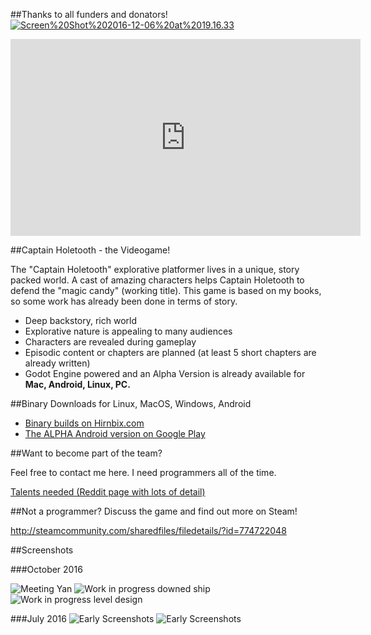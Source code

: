 ##Thanks to all funders and donators!
<a href="https://pixelfunder.com/project/captain-holetooth/"><img src="https://www.evernote.com/l/AqTdM384IEBEiptfiQwxQ0ocOSyuSwWQZH8B/image.png" alt="Screen%20Shot%202016-12-06%20at%2019.16.33" /></a>

<iframe width="560" height="315" src="https://www.youtube.com/embed/xeNv62jcXag" frameborder="0" allowfullscreen></iframe>

##Captain Holetooth - the Videogame!

The "Captain Holetooth" explorative platformer lives in a unique, story packed world. 
A cast of amazing characters helps Captain Holetooth to defend the "magic candy" (working title). 
This game is based on my books, so some work has already been done in terms of story.

* Deep backstory, rich world 
* Explorative nature is appealing to many audiences 
* Characters are revealed during gameplay
* Episodic content or chapters are planned (at least 5 short chapters are already written)
* Godot Engine powered and an Alpha Version is already available for **Mac, Android, Linux, PC.**

##Binary Downloads for Linux, MacOS, Windows, Android

* [Binary builds on Hirnbix.com](http://www.hirnbix.com/downloads)
* [The ALPHA Android version on Google Play](https://play.google.com/apps/testing/org.godotengine.captainholetooth)

##Want to become part of the team?

Feel free to contact me here. I need programmers all of the time.

[Talents needed (Reddit page with lots of detail)](https://redd.it/57lr3o)

##Not a programmer?
Discuss the game and find out more on Steam!

http://steamcommunity.com/sharedfiles/filedetails/?id=774722048

##Screenshots

###October 2016

![Meeting Yan](https://www.dropbox.com/s/y27a5icn4mby0je/Screenshot%202016-10-13%2012.58.32.png?raw=1)
![Work in progress downed ship](https://www.dropbox.com/s/fi1t9qqggxgdvw9/Screenshot%202016-10-13%2021.21.51.png?raw=1)
![Work in progress level design](https://www.dropbox.com/s/yq77ut7cfyr7zbr/Screenshot%202016-10-13%2003.40.50.png?raw=1)

###July 2016
![Early Screenshots](https://www.dropbox.com/s/8o6t2qh9mqkzyjm/Screenshot%202016-05-25%2023.53.27.png?raw=1)
![Early Screenshots](https://www.dropbox.com/s/uwi7d6fpljoizjx/Screenshot%202016-05-23%2016.54.47.png?raw=1)





